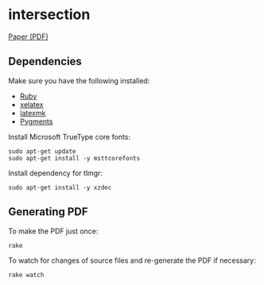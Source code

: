 # intersection

[Paper (PDF)](https://github.com/zhiyuanshi/intersection/blob/master/paper/main.pdf?raw=true)

## Dependencies

Make sure you have the following installed:

* [Ruby](https://www.ruby-lang.org/)
* [xelatex](http://www.xelatex.org/)
* [latexmk](http://www.ctan.org/pkg/latexmk/)
* [Pygments](http://pygments.org/)

Install Microsoft TrueType core fonts:

    sudo apt-get update
    sudo apt-get install -y msttcorefonts

Install dependency for tlmgr:

    sudo apt-get install -y xzdec

## Generating PDF

To make the PDF just once:

    rake

To watch for changes of source files and re-generate the PDF if necessary:

    rake watch

